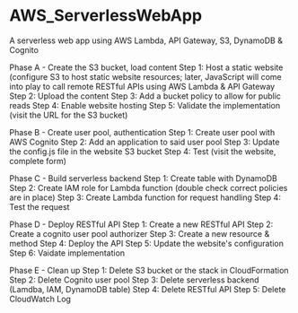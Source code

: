 # AWS_ServerlessWebApp
A serverless web app using AWS Lambda, API Gateway, S3, DynamoDB &amp; Cognito

Phase A - Create the S3 bucket, load content
Step 1: Host a static website (configure S3 to host static website resources; later, JavaScript will come into play to call remote RESTful APIs using AWS Lambda & API Gateway
Step 2: Upload the content
Step 3: Add a bucket policy to allow for public reads 
Step 4: Enable website hosting 
Step 5: Validate the implementation (visit the URL for the S3 bucket)

Phase B - Create user pool, authentication
Step 1: Create user pool with AWS Cognito
Step 2: Add an application to said user pool
Step 3: Update the config.js file in the website S3 bucket
Step 4: Test (visit the website, complete form) 

Phase C - Build serverless backend
Step 1: Create table with DynamoDB 
Step 2: Create IAM role for Lambda function (double check correct policies are in place) 
Step 3: Create Lambda function for request handling 
Step 4: Test the request 

Phase D - Deploy RESTful API 
Step 1: Create a new RESTful API 
Step 2: Create a cognito user pool authorizer 
Step 3: Create a new resource & method 
Step 4: Deploy the API 
Step 5: Update the website's configuration
Step 6: Vaidate implementation 

Phase E - Clean up 
Step 1: Delete S3 bucket or the stack in CloudFormation
Step 2: Delete Cognito user pool 
Step 3: Delete serverless backend (Lamdba, IAM, DynamoDB table) 
Step 4: Delete RESTful API 
Step 5: Delete CloudWatch Log 
